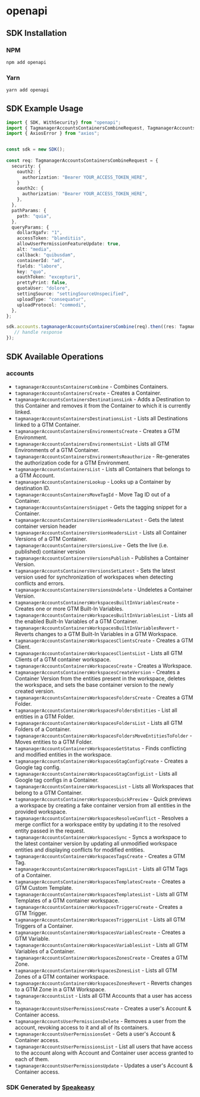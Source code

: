# openapi

<!-- Start SDK Installation -->
## SDK Installation

### NPM

```bash
npm add openapi
```

### Yarn

```bash
yarn add openapi
```
<!-- End SDK Installation -->

<!-- Start SDK Example Usage -->
## SDK Example Usage

```typescript
import { SDK, WithSecurity} from "openapi";
import { TagmanagerAccountsContainersCombineRequest, TagmanagerAccountsContainersCombineResponse } from "openapi/src/sdk/models/operations";
import { AxiosError } from "axios";


const sdk = new SDK();
    
const req: TagmanagerAccountsContainersCombineRequest = {
  security: {
    oauth2: {
      authorization: "Bearer YOUR_ACCESS_TOKEN_HERE",
    }
    oauth2c: {
      authorization: "Bearer YOUR_ACCESS_TOKEN_HERE",
    },
  },
  pathParams: {
    path: "quia",
  },
  queryParams: {
    dollarXgafv: "1",
    accessToken: "blanditiis",
    allowUserPermissionFeatureUpdate: true,
    alt: "media",
    callback: "quibusdam",
    containerId: "ad",
    fields: "labore",
    key: "quo",
    oauthToken: "excepturi",
    prettyPrint: false,
    quotaUser: "dolore",
    settingSource: "settingSourceUnspecified",
    uploadType: "consequatur",
    uploadProtocol: "commodi",
  },
};

sdk.accounts.tagmanagerAccountsContainersCombine(req).then((res: TagmanagerAccountsContainersCombineResponse | AxiosError) => {
   // handle response
});
```
<!-- End SDK Example Usage -->

<!-- Start SDK Available Operations -->
## SDK Available Operations

### accounts

* `tagmanagerAccountsContainersCombine` - Combines Containers.
* `tagmanagerAccountsContainersCreate` - Creates a Container.
* `tagmanagerAccountsContainersDestinationsLink` - Adds a Destination to this Container and removes it from the Container to which it is currently linked.
* `tagmanagerAccountsContainersDestinationsList` - Lists all Destinations linked to a GTM Container.
* `tagmanagerAccountsContainersEnvironmentsCreate` - Creates a GTM Environment.
* `tagmanagerAccountsContainersEnvironmentsList` - Lists all GTM Environments of a GTM Container.
* `tagmanagerAccountsContainersEnvironmentsReauthorize` - Re-generates the authorization code for a GTM Environment.
* `tagmanagerAccountsContainersList` - Lists all Containers that belongs to a GTM Account.
* `tagmanagerAccountsContainersLookup` - Looks up a Container by destination ID.
* `tagmanagerAccountsContainersMoveTagId` - Move Tag ID out of a Container.
* `tagmanagerAccountsContainersSnippet` - Gets the tagging snippet for a Container.
* `tagmanagerAccountsContainersVersionHeadersLatest` - Gets the latest container version header
* `tagmanagerAccountsContainersVersionHeadersList` - Lists all Container Versions of a GTM Container.
* `tagmanagerAccountsContainersVersionsLive` - Gets the live (i.e. published) container version
* `tagmanagerAccountsContainersVersionsPublish` - Publishes a Container Version.
* `tagmanagerAccountsContainersVersionsSetLatest` - Sets the latest version used for synchronization of workspaces when detecting conflicts and errors.
* `tagmanagerAccountsContainersVersionsUndelete` - Undeletes a Container Version.
* `tagmanagerAccountsContainersWorkspacesBuiltInVariablesCreate` - Creates one or more GTM Built-In Variables.
* `tagmanagerAccountsContainersWorkspacesBuiltInVariablesList` - Lists all the enabled Built-In Variables of a GTM Container.
* `tagmanagerAccountsContainersWorkspacesBuiltInVariablesRevert` - Reverts changes to a GTM Built-In Variables in a GTM Workspace.
* `tagmanagerAccountsContainersWorkspacesClientsCreate` - Creates a GTM Client.
* `tagmanagerAccountsContainersWorkspacesClientsList` - Lists all GTM Clients of a GTM container workspace.
* `tagmanagerAccountsContainersWorkspacesCreate` - Creates a Workspace.
* `tagmanagerAccountsContainersWorkspacesCreateVersion` - Creates a Container Version from the entities present in the workspace, deletes the workspace, and sets the base container version to the newly created version.
* `tagmanagerAccountsContainersWorkspacesFoldersCreate` - Creates a GTM Folder.
* `tagmanagerAccountsContainersWorkspacesFoldersEntities` - List all entities in a GTM Folder.
* `tagmanagerAccountsContainersWorkspacesFoldersList` - Lists all GTM Folders of a Container.
* `tagmanagerAccountsContainersWorkspacesFoldersMoveEntitiesToFolder` - Moves entities to a GTM Folder.
* `tagmanagerAccountsContainersWorkspacesGetStatus` - Finds conflicting and modified entities in the workspace.
* `tagmanagerAccountsContainersWorkspacesGtagConfigCreate` - Creates a Google tag config.
* `tagmanagerAccountsContainersWorkspacesGtagConfigList` - Lists all Google tag configs in a Container.
* `tagmanagerAccountsContainersWorkspacesList` - Lists all Workspaces that belong to a GTM Container.
* `tagmanagerAccountsContainersWorkspacesQuickPreview` - Quick previews a workspace by creating a fake container version from all entities in the provided workspace.
* `tagmanagerAccountsContainersWorkspacesResolveConflict` - Resolves a merge conflict for a workspace entity by updating it to the resolved entity passed in the request.
* `tagmanagerAccountsContainersWorkspacesSync` - Syncs a workspace to the latest container version by updating all unmodified workspace entities and displaying conflicts for modified entities.
* `tagmanagerAccountsContainersWorkspacesTagsCreate` - Creates a GTM Tag.
* `tagmanagerAccountsContainersWorkspacesTagsList` - Lists all GTM Tags of a Container.
* `tagmanagerAccountsContainersWorkspacesTemplatesCreate` - Creates a GTM Custom Template.
* `tagmanagerAccountsContainersWorkspacesTemplatesList` - Lists all GTM Templates of a GTM container workspace.
* `tagmanagerAccountsContainersWorkspacesTriggersCreate` - Creates a GTM Trigger.
* `tagmanagerAccountsContainersWorkspacesTriggersList` - Lists all GTM Triggers of a Container.
* `tagmanagerAccountsContainersWorkspacesVariablesCreate` - Creates a GTM Variable.
* `tagmanagerAccountsContainersWorkspacesVariablesList` - Lists all GTM Variables of a Container.
* `tagmanagerAccountsContainersWorkspacesZonesCreate` - Creates a GTM Zone.
* `tagmanagerAccountsContainersWorkspacesZonesList` - Lists all GTM Zones of a GTM container workspace.
* `tagmanagerAccountsContainersWorkspacesZonesRevert` - Reverts changes to a GTM Zone in a GTM Workspace.
* `tagmanagerAccountsList` - Lists all GTM Accounts that a user has access to.
* `tagmanagerAccountsUserPermissionsCreate` - Creates a user's Account & Container access.
* `tagmanagerAccountsUserPermissionsDelete` - Removes a user from the account, revoking access to it and all of its containers.
* `tagmanagerAccountsUserPermissionsGet` - Gets a user's Account & Container access.
* `tagmanagerAccountsUserPermissionsList` - List all users that have access to the account along with Account and Container user access granted to each of them.
* `tagmanagerAccountsUserPermissionsUpdate` - Updates a user's Account & Container access.

<!-- End SDK Available Operations -->

### SDK Generated by [Speakeasy](https://docs.speakeasyapi.dev/docs/using-speakeasy/client-sdks)
